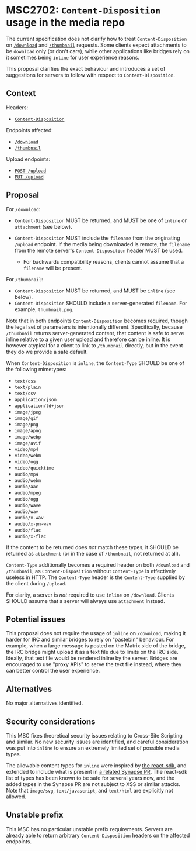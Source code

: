 # MSC2702: `Content-Disposition` usage in the media repo

The current specification does not clarify how to treat `Content-Disposition` on
[`/download`](https://spec.matrix.org/v1.8/client-server-api/#get_matrixmediav3downloadservernamemediaid)
and [`/thumbnail`](https://spec.matrix.org/v1.8/client-server-api/#get_matrixmediav3thumbnailservernamemediaid)
requests. Some clients expect attachments to be `download` only (or don't care), while other applications
like bridges rely on it sometimes being `inline` for user experience reasons.

This proposal clarifies the exact behaviour and introduces a set of suggestions for servers to follow
with respect to `Content-Disposition`.

## Context

Headers:
* [`Content-Disposition`](https://developer.mozilla.org/en-US/docs/Web/HTTP/Headers/Content-Disposition)

Endpoints affected:

* [`/download`](https://spec.matrix.org/v1.8/client-server-api/#get_matrixmediav3downloadservernamemediaid)
* [`/thumbnail`](https://spec.matrix.org/v1.8/client-server-api/#get_matrixmediav3thumbnailservernamemediaid)

Upload endpoints:
* [`POST /upload`](https://spec.matrix.org/v1.8/client-server-api/#post_matrixmediav3upload)
* [`PUT /upload`](https://spec.matrix.org/v1.8/client-server-api/#put_matrixmediav3uploadservernamemediaid)

## Proposal

For `/download`:

* `Content-Disposition` MUST be returned, and MUST be one of `inline` or `attachment` (see below).
* `Content-Disposition` MUST include the `filename` from the originating `/upload` endpoint. If the media
  being downloaded is remote, the `filename` from the remote server's `Content-Disposition` header MUST
  be used.

  * For backwards compatibility reasons, clients cannot assume that a `filename` will be present.

For `/thumbnail`:

* `Content-Disposition` MUST be returned, and MUST be `inline` (see below).
* `Content-Disposition` SHOULD include a server-generated `filename`. For example, `thumbnail.png`.

Note that in both endpoints `Content-Disposition` becomes required, though the legal set of parameters is
intentionally different. Specifically, because `/thumbnail` returns server-generated content, that content
is safe to serve inline relative to a given user upload and therefore can be inline. It is however atypical
for a client to link to `/thumbnail` directly, but in the event they do we provide a safe default.

When `Content-Disposition` is `inline`, the `Content-Type` SHOULD be one of the following mimetypes:

* `text/css`
* `text/plain`
* `text/csv`
* `application/json`
* `application/ld+json`
* `image/jpeg`
* `image/gif`
* `image/png`
* `image/apng`
* `image/webp`
* `image/avif`
* `video/mp4`
* `video/webm`
* `video/ogg`
* `video/quicktime`
* `audio/mp4`
* `audio/webm`
* `audio/aac`
* `audio/mpeg`
* `audio/ogg`
* `audio/wave`
* `audio/wav`
* `audio/x-wav`
* `audio/x-pn-wav`
* `audio/flac`
* `audio/x-flac`

If the content to be returned does *not* match these types, it SHOULD be returned as `attachment` (or in the
case of `/thumbnail`, not returned at all).

`Content-Type` additionally becomes a required header on both `/download` and `/thumbnail`, as `Content-Disposition`
without `Content-Type` is effectively useless in HTTP. The `Content-Type` header is the `Content-Type` supplied by
the client during `/upload`.

For clarity, a server is *not* required to use `inline` on `/download`. Clients SHOULD assume that a server will
always use `attachment` instead.

## Potential issues

This proposal does not require the usage of `inline` on `/download`, making it harder for IRC and similar
bridges to rely on "pastebin" behaviour. For example, when a large message is posted on the Matrix side of
the bridge, the IRC bridge might upload it as a text file due to limits on the IRC side. Ideally, that text
file would be rendered inline by the server. Bridges are encouraged to use "proxy APIs" to serve the text
file instead, where they can better control the user experience.

## Alternatives

No major alternatives identified.

## Security considerations

This MSC fixes theoretical security issues relating to Cross-Site Scripting and similar. No new security issues
are identified, and careful consideration was put into `inline` to ensure an extremely limited set of possible
media types.

The allowable content types for `inline` were inspired by [the react-sdk](https://github.com/matrix-org/matrix-react-sdk/blob/a70fcfd0bcf7f8c85986da18001ea11597989a7c/src/utils/blobs.ts#L51),
and extended to include what is present in [a related Synapse PR](https://github.com/matrix-org/synapse/pull/15988).
The react-sdk list of types has been known to be safe for several years now, and the added types in the Synapse
PR are not subject to XSS or similar attacks. Note that `image/svg`, `text/javascript`, and `text/html` are
explicitly not allowed.

## Unstable prefix

This MSC has no particular unstable prefix requirements. Servers are already able to return arbitrary
`Content-Disposition` headers on the affected endpoints.
